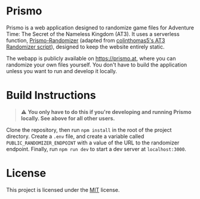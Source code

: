 # Prismo

Prismo is a web application designed to randomize game files for Adventure Time: The Secret of the Nameless Kingdom (AT3). It uses a serverless function, [Prismo-Randomizer](https://github.com/suprnova/prismo-randomizer) (adapted from [colinthomas5's AT3 Randomizer script](https://github.com/colinthomas5/AT3-Randomizer)), designed to keep the website entirely static.

The webapp is publicly available on https://prismo.at, where you can randomize your own files yourself. You don't have to build the application unless you want to run and develop it locally.

# Build Instructions

> :warning: **You only have to do this if you're developing and running Prismo locally. See above for all other users.**

Clone the repository, then run `npm install` in the root of the project directory. Create a `.env` file, and create a variable called `PUBLIC_RANDOMIZER_ENDPOINT` with a value of the URL to the randomizer endpoint. Finally, run `npm run dev` to start a dev server at `localhost:3000`.

# License

This project is licensed under the [MIT](LICENSE) license.